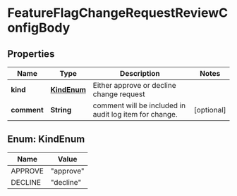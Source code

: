 
# FeatureFlagChangeRequestReviewConfigBody

## Properties
Name | Type | Description | Notes
------------ | ------------- | ------------- | -------------
**kind** | [**KindEnum**](#KindEnum) | Either approve or decline change request | 
**comment** | **String** | comment will be included in audit log item for change. |  [optional]


<a name="KindEnum"></a>
## Enum: KindEnum
Name | Value
---- | -----
APPROVE | &quot;approve&quot;
DECLINE | &quot;decline&quot;



